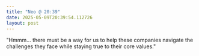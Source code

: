 ```yaml
---
title: "Neo @ 20:39"
date: 2025-05-09T20:39:54.112726
layout: post
---
```


"Hmmm... there must be a way for us to help these companies navigate the challenges they face while staying true to their core values."